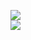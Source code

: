 [![](https://img.shields.io/badge/Made%20With-Github%20Spray-lightgrey.svg?style=for-the-badge&logo=github)](https://github.com/Annihil/github-spray#2669)  
[![](https://i.imgur.com/2DrTn0Z.gif)](https://github.com/Annihil/github-spray)